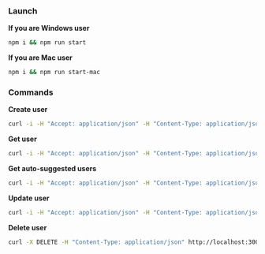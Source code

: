 ### Launch
**If you are Windows user**
```bash
npm i && npm run start
```
**If you are Mac user**
```bash
npm i && npm run start-mac
```

### Commands
**Create user**
```bash
curl -i -H "Accept: application/json" -H "Content-Type: application/json" --data '{"age":10,"login":"login@login.com","password":"password42342"}' http://localhost:3000/create-user
```

**Get user**
```bash
curl -i -H "Accept: application/json" -H "Content-Type: application/json" http://localhost:3000/user/<id>
```

**Get auto-suggested users**
```bash
curl -i -H "Accept: application/json" -H "Content-Type: application/json" --data '{"limit":10,"loginSubstring":"login"}' http://localhost:3000/auto-suggested-users
```

**Update user**
```bash
curl -i -H "Accept: application/json" -H "Content-Type: application/json" --data '{<...>}' http://localhost:3000/update-user
```

**Delete user**
```bash
curl -X DELETE -H "Content-Type: application/json" http://localhost:3000/delete-user/<id>
```
